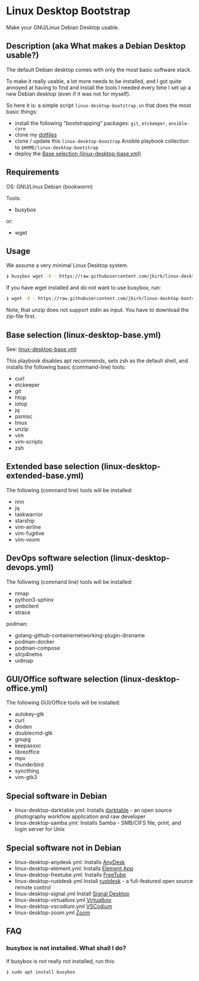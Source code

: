 # Linux Desktop Bootstrap

Make your GNU/Linux Debian Desktop usable.

## Description (aka What makes a Debian Desktop usable?)

The default Debian desktop comes with only the most basic software stack.

To make it really usable, a lot more needs to be installed, and I got quite
annoyed at having to find and install the tools I needed every time I set up a
new Debian desktop (even if it was not for myself).

So here it is: a simple script `linux-desktop-bootstrap.sh` that does the most basic things:

- install the following "bootstrapping" packages: `git`, `etckeeper`, `ansible-core`
- clone my [dotfiles](https://github.com/jkirk/dotfiles.git)
- clone / update this `linux-desktop-boostrap` Ansible playbook collection to `$HOME/linux-desktop-bootstrap`
- deploy the [Base selection (linux-desktop-base.yml)](#base-selection-linux-desktop-baseyml)

## Requirements

OS: GNU/Linux Debian (bookworm)

Tools:

* busybox

or:

* wget

## Usage

We assume a very minimal Linux Desktop system.

```sh
❯ busybox wget -O - https://raw.githubusercontent.com/jkirk/linux-desktop-bootstrap/main/linux-desktop-bootstrap.sh | bash
```

If you have wget installed and do not want to use busybox, run:

```sh
❯ wget -O - https://raw.githubusercontent.com/jkirk/linux-desktop-bootstrap/main/linux-desktop-bootstrap.sh | bash
```

Note, that unzip does not support stdin as input. You have to download the zip-file first.

## Base selection (linux-desktop-base.yml)

See: [linux-desktop-base.yml](https://github.com/jkirk/linux-desktop-bootstrap/blob/main/linux-desktop-base.yml)

This playbook disables apt recommends, sets zsh as the default shell, and installs the following basic (command-line) tools:

- curl
- etckeeper
- git
- htop
- iotop
- jq
- psmisc
- tmux
- unzip
- vim
- vim-scripts
- zsh

## Extended base selection (linux-desktop-extended-base.yml)

The following (command line) tools will be installed:

- nnn
- jq
- taskwarrior
- starship
- vim-airline
- vim-fugitive
- vim-voom

## DevOps software selection (linux-desktop-devops.yml)

The following (command line) tools will be installed:

- nmap
- python3-sphinx
- smbclient
- strace

podman:

- golang-github-containernetworking-plugin-dnsname
- podman-docker
- podman-compose
- slirp4netns
- uidmap

## GUI/Office software selection (linux-desktop-office.yml)

The following GUI/Office tools will be installed:

- autokey-gtk
- curl
- dioden
- doublecmd-gtk
- gnupg
- keepassxc
- libreoffice
- mpv
- thunderbird
- syncthing
- vim-gtk3

## Special software in Debian

- linux-desktop-darktable.yml: Installs [darktable](https://www.darktable.org/) - an open source photography workflow application and raw developer
- linux-desktop-samba.yml: Installs Samba - SMB/CIFS file, print, and login server for Unix

## Special software not in Debian

- linux-desktop-anydesk.yml: Installs [AnyDesk](https://anydesk.com/en/downloads/linux)
- linux-desktop-element.yml: Installs [Element App](https://element.io/download)
- linux-desktop-freetube.yml: Installs [FreeTube](https://freetubeapp.io/#download)
- linux-desktop-rustdesk.yml Install [rustdesk](https://rustdesk.com/) - a full-featured open source remote control
- linux-desktop-signal.yml Install [Signal Desktop](https://signal.org/download/#)
- linux-desktop-virtualbox.yml [Virtualbox](https://www.virtualbox.org/wiki/Linux_Downloads)
- linux-desktop-vscodium.yml [VSCodium](https://vscodium.com/#install)
- linux-desktop-zoom.yml [Zoom](https://zoom.us/download#client_4meeting)

## FAQ

### busybox is not installed. What shall I do?

If busybox is not really not installed, run this:

```sh
❯ sudo apt install busybox
```
